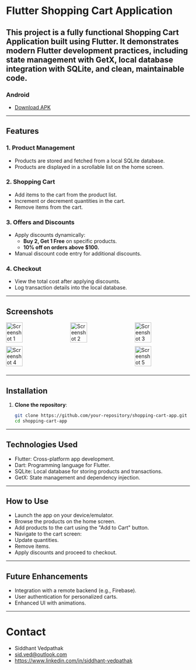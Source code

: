 # Flutter Shopping Cart Application

This project is a fully functional **Shopping Cart Application** built using Flutter. It demonstrates modern Flutter development practices, including state management with **GetX**, local database integration with **SQLite**, and clean, maintainable code.
---

### Android

- [Download APK](https://github.com/MrBooring/shoppingCart/releases/download/v1.0/shoppingCart.apk)


---

## Features

### 1. **Product Management**
- Products are stored and fetched from a local SQLite database.
- Products are displayed in a scrollable list on the home screen.

### 2. **Shopping Cart**
- Add items to the cart from the product list.
- Increment or decrement quantities in the cart.
- Remove items from the cart.

### 3. **Offers and Discounts**
- Apply discounts dynamically:
  - **Buy 2, Get 1 Free** on specific products.
  - **10% off on orders above $100.**
- Manual discount code entry for additional discounts.

### 4. **Checkout**
- View the total cost after applying discounts.
- Log transaction details into the local database.

---

## Screenshots

<div style="display: flex; justify-content: space-between; flex-wrap: wrap;">
  <img src="https://github.com/user-attachments/assets/769b6408-0a88-4a9d-b24e-638fc6223e4a" alt="Screenshot 1" width="30%" style="margin-bottom: 10px;"/>
  <img src="https://github.com/user-attachments/assets/0503c72e-2b19-4f0e-a3e7-f10aea03483c" alt="Screenshot 2" width="30%" style="margin-bottom: 10px;"/>
  <img src="https://github.com/user-attachments/assets/11711d2a-3c64-4e6b-b816-e933b607e18e" alt="Screenshot 3" width="30%" style="margin-bottom: 10px;"/>
</div>

<div style="display: flex; justify-content: space-between; flex-wrap: wrap;">
  <img src="https://github.com/user-attachments/assets/14e2681d-b978-4f85-889e-d74218bd69ae" alt="Screenshot 4" width="30%" style="margin-bottom: 10px;"/>
  <img src="https://github.com/user-attachments/assets/8330f22f-bca3-43c1-aa91-eff8483493c0" alt="Screenshot 5" width="30%" style="margin-bottom: 10px;"/>
</div>

  
---

## Installation

1. **Clone the repository**:
   ```bash
   git clone https://github.com/your-repository/shopping-cart-app.git
   cd shopping-cart-app
---
## Technologies Used
- Flutter: Cross-platform app development.
- Dart: Programming language for Flutter.
- SQLite: Local database for storing products and transactions.
- GetX: State management and dependency injection.
---

## How to Use
- Launch the app on your device/emulator.
- Browse the products on the home screen.
- Add products to the cart using the "Add to Cart" button.
- Navigate to the cart screen:
- Update quantities.
- Remove items.
- Apply discounts and proceed to checkout.


---


## Future Enhancements
- Integration with a remote backend (e.g., Firebase).
- User authentication for personalized carts.
- Enhanced UI with animations.

---

# Contact
- Siddhant Vedpathak
- sid.ved@outlook.com
- https://www.linkedin.com/in/siddhant-vedpathak

